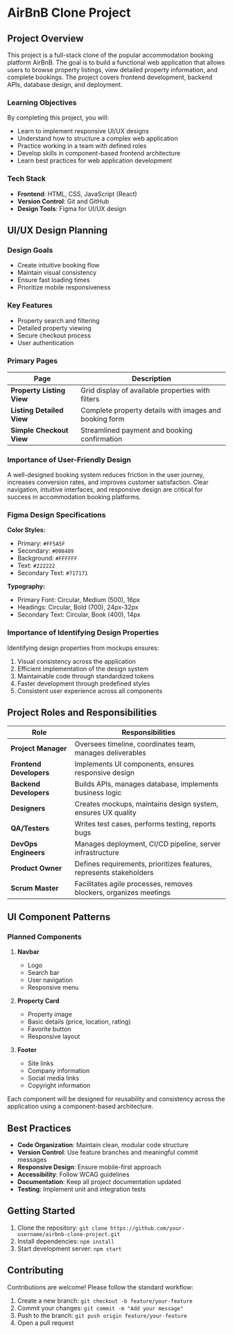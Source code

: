 # AirBnB Clone Project

## Project Overview
This project is a full-stack clone of the popular accommodation booking platform AirBnB. The goal is to build a functional web application that allows users to browse property listings, view detailed property information, and complete bookings. The project covers frontend development, backend APIs, database design, and deployment.

### Learning Objectives
By completing this project, you will:
- Learn to implement responsive UI/UX designs
- Understand how to structure a complex web application
- Practice working in a team with defined roles
- Develop skills in component-based frontend architecture
- Learn best practices for web application development

### Tech Stack
- **Frontend**: HTML, CSS, JavaScript (React)
- **Version Control**: Git and GitHub
- **Design Tools**: Figma for UI/UX design

## UI/UX Design Planning

### Design Goals
- Create intuitive booking flow
- Maintain visual consistency
- Ensure fast loading times
- Prioritize mobile responsiveness

### Key Features
- Property search and filtering
- Detailed property viewing
- Secure checkout process
- User authentication

### Primary Pages
| Page | Description |
|------|-------------|
| **Property Listing View** | Grid display of available properties with filters |
| **Listing Detailed View** | Complete property details with images and booking form |
| **Simple Checkout View** | Streamlined payment and booking confirmation |

### Importance of User-Friendly Design
A well-designed booking system reduces friction in the user journey, increases conversion rates, and improves customer satisfaction. Clear navigation, intuitive interfaces, and responsive design are critical for success in accommodation booking platforms.

### Figma Design Specifications
**Color Styles:**
- Primary: `#FF5A5F`
- Secondary: `#008489`
- Background: `#FFFFFF`
- Text: `#222222`
- Secondary Text: `#717171`

**Typography:**
- Primary Font: Circular, Medium (500), 16px
- Headings: Circular, Bold (700), 24px-32px
- Secondary Text: Circular, Book (400), 14px

### Importance of Identifying Design Properties
Identifying design properties from mockups ensures:
1. Visual consistency across the application
2. Efficient implementation of the design system
3. Maintainable code through standardized tokens
4. Faster development through predefined styles
5. Consistent user experience across all components

## Project Roles and Responsibilities

| Role | Responsibilities |
|------|------------------|
| **Project Manager** | Oversees timeline, coordinates team, manages deliverables |
| **Frontend Developers** | Implements UI components, ensures responsive design |
| **Backend Developers** | Builds APIs, manages database, implements business logic |
| **Designers** | Creates mockups, maintains design system, ensures UX quality |
| **QA/Testers** | Writes test cases, performs testing, reports bugs |
| **DevOps Engineers** | Manages deployment, CI/CD pipeline, server infrastructure |
| **Product Owner** | Defines requirements, prioritizes features, represents stakeholders |
| **Scrum Master** | Facilitates agile processes, removes blockers, organizes meetings |

## UI Component Patterns

### Planned Components
1. **Navbar**
   - Logo
   - Search bar
   - User navigation
   - Responsive menu

2. **Property Card**
   - Property image
   - Basic details (price, location, rating)
   - Favorite button
   - Responsive layout

3. **Footer**
   - Site links
   - Company information
   - Social media links
   - Copyright information

Each component will be designed for reusability and consistency across the application using a component-based architecture.

## Best Practices
- **Code Organization**: Maintain clean, modular code structure
- **Version Control**: Use feature branches and meaningful commit messages
- **Responsive Design**: Ensure mobile-first approach
- **Accessibility**: Follow WCAG guidelines
- **Documentation**: Keep all project documentation updated
- **Testing**: Implement unit and integration tests

## Getting Started
1. Clone the repository: `git clone https://github.com/your-username/airbnb-clone-project.git`
2. Install dependencies: `npm install`
3. Start development server: `npm start`

## Contributing
Contributions are welcome! Please follow the standard workflow:
1. Create a new branch: `git checkout -b feature/your-feature`
2. Commit your changes: `git commit -m "Add your message"`
3. Push to the branch: `git push origin feature/your-feature`
4. Open a pull request
